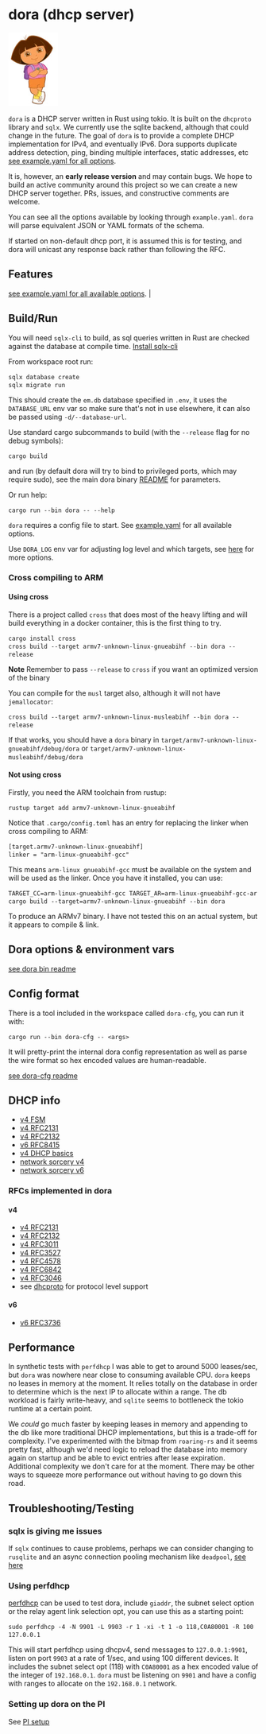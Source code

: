 # dora (dhcp server)

![](dora.jpg)

`dora` is a DHCP server written in Rust using tokio. It is built on the `dhcproto` library and `sqlx`. We currently use the sqlite backend, although that could change in the future. The goal of `dora` is to provide a complete DHCP implementation for IPv4, and eventually IPv6. Dora supports duplicate address detection, ping, binding multiple interfaces, static addresses, etc [see example.yaml for all options](./example.yaml).

It is, however, an **early release version** and may contain bugs. We hope to build an active community around this project so we can create a new DHCP server together. PRs, issues, and constructive comments are welcome.

You can see all the options available by looking through `example.yaml`. `dora` will parse equivalent JSON or YAML formats of the schema.

If started on non-default dhcp port, it is assumed this is for testing, and dora will unicast any response back rather than following the RFC.

## Features

[see example.yaml for all available options](./example.yaml). |

## Build/Run

You will need `sqlx-cli` to build, as sql queries written in Rust are checked against the database at compile time. [Install sqlx-cli](https://crates.io/crates/sqlx-cli)

From workspace root run:

```
sqlx database create
sqlx migrate run
```

This should create the `em.db` database specified in `.env`, it uses the `DATABASE_URL` env var so make sure that's not in use elsewhere, it can also be passed using `-d/--database-url`.

Use standard cargo subcommands to build (with the `--release` flag for no debug symbols):

```
cargo build
```

and run (by default dora will try to bind to privileged ports, which may require sudo), see the main dora binary [README](bin/README.md) for parameters.

Or run help:

```
cargo run --bin dora -- --help
```

`dora` requires a config file to start. See [example.yaml](./example.yaml) for all available options.

Use `DORA_LOG` env var for adjusting log level and which targets, see [here](https://docs.rs/tracing-subscriber/0.2.20/tracing_subscriber/fmt/index.html#filtering-events-with-environment-variables) for more options.

### Cross compiling to ARM

#### Using cross

There is a project called `cross` that does most of the heavy lifting and will build everything in a docker container, this is the first thing to try.

```
cargo install cross
cross build --target armv7-unknown-linux-gnueabihf --bin dora --release
```

**Note** Remember to pass `--release` to `cross` if you want an optimized version of the binary

You can compile for the `musl` target also, although it will not have `jemallocator`:

```
cross build --target armv7-unknown-linux-musleabihf --bin dora --release
```

If that works, you should have a `dora` binary in `target/armv7-unknown-linux-gnueabihf/debug/dora` or `target/armv7-unknown-linux-musleabihf/debug/dora`

#### Not using cross

Firstly, you need the ARM toolchain from rustup:

```
rustup target add armv7-unknown-linux-gnueabihf
```

Notice that `.cargo/config.toml` has an entry for replacing the linker when cross compiling to ARM:

```
[target.armv7-unknown-linux-gnueabihf]
linker = "arm-linux-gnueabihf-gcc"
```

This means `arm-linux gnueabihf-gcc` must be available on the system and will be used as the linker. Once you have it installed, you can use:

```
TARGET_CC=arm-linux-gnueabihf-gcc TARGET_AR=arm-linux-gnueabihf-gcc-ar cargo build --target=armv7-unknown-linux-gnueabihf --bin dora
```

To produce an ARMv7 binary. I have not tested this on an actual system, but it appears to compile & link.

## Dora options & environment vars

[see dora bin readme](bin/README.md)

## Config format

There is a tool included in the workspace called `dora-cfg`, you can run it with:

```
cargo run --bin dora-cfg -- <args>
```

It will pretty-print the internal dora config representation as well as parse the wire format so hex encoded values are human-readable.

[see dora-cfg readme](dora-cfg/README.md)

## DHCP info

-   [v4 FSM](http://www.tcpipguide.com/free/t_DHCPGeneralOperationandClientFiniteStateMachine.htm)
-   [v4 RFC2131](https://datatracker.ietf.org/doc/html/rfc2131)
-   [v4 RFC2132](https://datatracker.ietf.org/doc/html/rfc2132)
-   [v6 RFC8415](https://datatracker.ietf.org/doc/html/rfc8415)
-   [v4 DHCP basics](https://docs.microsoft.com/en-us/windows-server/troubleshoot/dynamic-host-configuration-protocol-basics)
-   [network sorcery v4](http://www.networksorcery.com/enp/protocol/dhcp.htm)
-   [network sorcery v6](http://www.networksorcery.com/enp/protocol/dhcpv6.htm)

### RFCs implemented in dora

#### v4

-   [v4 RFC2131](https://datatracker.ietf.org/doc/html/rfc2131)
-   [v4 RFC2132](https://datatracker.ietf.org/doc/html/rfc2132)
-   [v4 RFC3011](https://datatracker.ietf.org/doc/html/rfc3011)
-   [v4 RFC3527](https://datatracker.ietf.org/doc/html/rfc3527)
-   [v4 RFC4578](https://datatracker.ietf.org/doc/html/rfc4578)
-   [v4 RFC6842](https://datatracker.ietf.org/doc/html/rfc6842)
-   [v4 RFC3046](https://datatracker.ietf.org/doc/html/rfc3046)
-   see [dhcproto](https://github.com/bluecatengineering/dhcproto) for protocol level support

#### v6

-   [v6 RFC3736](https://www.rfc-editor.org/rfc/rfc3736.html)

## Performance

In synthetic tests with `perfdhcp` I was able to get to around 5000 leases/sec, but `dora` was nowhere near close to consuming available CPU. `dora` keeps no leases in memory at the moment. It relies totally on the database in order to determine which is the next IP to allocate within a range. The db workload is fairly write-heavy, and `sqlite` seems to bottleneck the tokio runtime at a certain point.

We _could_ go much faster by keeping leases in memory and appending to the db like more traditional DHCP implementations, but this is a trade-off for complexity. I've experimented with the bitmap from `roaring-rs` and it seems pretty fast, although we'd need logic to reload the database into memory again on startup and be able to evict entries after lease expiration. Additional complexity we don't care for at the moment. There may be other ways to squeeze more performance out without having to go down this road.

## Troubleshooting/Testing

### sqlx is giving me issues

If `sqlx` continues to cause problems, perhaps we can consider changing to `rusqlite` and an async connection pooling mechanism like `deadpool`, [see here](https://crates.io/crates/deadpool-sqlite/0.2.0)

### Using perfdhcp

[perfdhcp](https://kea.readthedocs.io/en/kea-2.0.1/man/perfdhcp.8.html) can be used to test dora, include `giaddr`, the subnet select option or the relay agent link selection opt, you can use this as a starting point:

```
sudo perfdhcp -4 -N 9901 -L 9903 -r 1 -xi -t 1 -o 118,C0A80001 -R 100 127.0.0.1
```

This will start perfdhcp using dhcpv4, send messages to `127.0.0.1:9901`, listen on port `9903` at a rate of 1/sec, and using 100 different devices. It includes the subnet select opt (118) with `C0A80001` as a hex encoded value of the integer of `192.168.0.1`. `dora` must be listening on `9901` and have a config with ranges to allocate on the `192.168.0.1` network.

### Setting up dora on the PI

See [PI setup](./docs/pi_setup.md)
